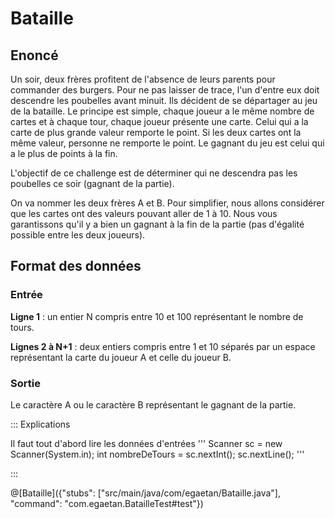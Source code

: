 # Bataille


## Enoncé

Un soir, deux frères profitent de l'absence de leurs parents pour commander des burgers. Pour ne pas laisser de trace, l'un d'entre eux doit descendre les poubelles avant minuit. Ils décident de se départager au jeu de la bataille. Le principe est simple, chaque joueur a le même nombre de cartes et à chaque tour, chaque joueur présente une carte. Celui qui a la carte de plus grande valeur remporte le point. Si les deux cartes ont la même valeur, personne ne remporte le point. Le gagnant du jeu est celui qui a le plus de points à la fin.

L'objectif de ce challenge est de déterminer qui ne descendra pas les poubelles ce soir (gagnant de la partie).

On va nommer les deux frères A et B. Pour simplifier, nous allons considérer que les cartes ont des valeurs pouvant aller de 1 à 10. Nous vous garantissons qu'il y a bien un gagnant à la fin de la partie (pas d'égalité possible entre les deux joueurs).

## Format des données

### Entrée

**Ligne 1** : un entier N compris entre 10 et 100 représentant le nombre de tours.

**Lignes 2 à N+1** : deux entiers compris entre 1 et 10 séparés par un espace représentant la carte du joueur A et celle du joueur B.

### Sortie
Le caractère A ou le caractère B représentant le gagnant de la partie.


::: Explications

Il faut tout d'abord lire les données d'entrées
'''
    Scanner sc = new Scanner(System.in);
		int nombreDeTours = sc.nextInt();
		sc.nextLine();
'''    

:::


@[Bataille]({"stubs": ["src/main/java/com/egaetan/Bataille.java"], "command": "com.egaetan.BatailleTest#test"})
